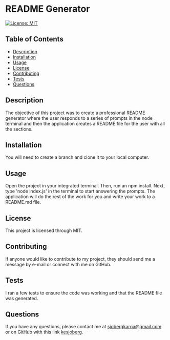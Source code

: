 # README Generator
[![License: MIT](https://img.shields.io/badge/License-MIT-yellow.svg)](https://opensource.org/licenses/MIT)
## Table of Contents
* [Description](#description)
* [Installation](#installation)
* [Usage](#usage)
* [License](#license)
* [Contributing](#contributing)
* [Tests](#tests)
* [Questions](#questions)
  
## Description
The objective of this project was to create a professional README generator where the user responds to a series of prompts in the node terminal and then the application creates a README file for the user with all the sections.

## Installation
You will need to create a branch and clone it to your local computer.

## Usage
Open the project in your integrated terminal. Then, run an npm install. Next, type 'node index.js' in the terminal to start answering the prompts. The application will do the rest of the work for you and write your work to a README.md file.

## License
This project is licensed through MIT.

## Contributing
If anyone would like to contribute to my project, they should send me a message by e-mail or connect with me on GitHub.

## Tests
I ran a few tests to ensure the code was working and that the README file was generated.

## Questions
If you have any questions, please contact me at sjobergkarna@gmail.com or on GitHub with this link [kesjoberg](https://github.com/kesjoberg).
  
